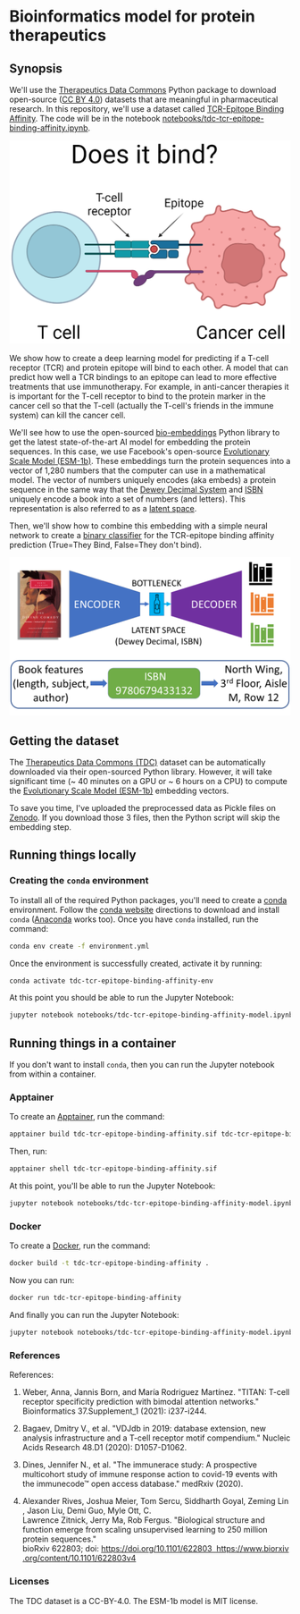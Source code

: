 # Bioinformatics model for protein therapeutics

## Synopsis

We'll use the [Therapeutics Data Commons](https://tdcommons.ai/) Python package to download open-source ([CC BY 4.0](https://creativecommons.org/licenses/by/4.0/)) datasets that are meaningful in pharmaceutical research. In this repository, we'll use a dataset called [TCR-Epitope Binding Affinity](https://tdcommons.ai/multi_pred_tasks/tcrepitope/). The code will be in the notebook [notebooks/tdc-tcr-epitope-binding-affinity.ipynb](notebooks/tdc-tcr-epitope-binding-affinity-model.ipynb).

![TCR-epitope binding](notebooks/tcr-epitope-binding.png)

We show how to create a deep learning model for predicting if a T-cell receptor (TCR) and protein epitope will bind to each other. A model that can predict how well a TCR bindings to an epitope can lead to more effective treatments that use immunotherapy. For example, in anti-cancer therapies it is important for the T-cell receptor to bind to the protein marker in the cancer cell so that the T-cell (actually the T-cell's friends in the immune system) can kill the cancer cell.

We'll see how to use the open-sourced [bio-embeddings](https://docs.bioembeddings.com/v0.2.3/) Python library to get the latest state-of-the-art AI model for embedding the protein sequences. In this case, we use Facebook's open-source [Evolutionary Scale Model (ESM-1b)](https://github.com/facebookresearch/esm). These embeddings turn the protein sequences into a vector of 1,280 numbers that the computer can use in a mathematical model. The vector of numbers uniquely encodes (aka embeds) a protein sequence in the same way that the [Dewey Decimal System](https://en.wikipedia.org/wiki/Dewey_Decimal_Classification) and [ISBN](https://en.wikipedia.org/wiki/ISBN) uniquely encode a book into a set of numbers (and letters). This representation is also referred to as a [latent space](https://en.wikipedia.org/wiki/Latent_space#:~:text=A%20latent%20space%2C%20also%20known,another%20in%20the%20latent%20space).

Then, we'll show how to combine this embedding with a simple neural network to create a [binary classifier](https://en.wikipedia.org/wiki/Binary_classification) for the TCR-epitope binding affinity prediction (True=They Bind, False=They don't bind).

![encoder-decoder Dewey Decimal](notebooks/encoder-decoder.png)

## Getting the dataset

The [Therapeutics Data Commons (TDC)](https://tdcommons.ai/) dataset can be automatically downloaded via their open-sourced Python library. However, it will take significant time (~ 40 minutes on a GPU or ~ 6 hours on a CPU) to compute the [Evolutionary Scale Model (ESM-1b)](https://github.com/facebookresearch/esm) embedding vectors. 

To save you time, I've uploaded the preprocessed data as Pickle files on [Zenodo](https://zenodo.org/record/7502654). If you download those 3 files, then the Python script will skip the embedding step.

## Running things locally
### Creating the `conda` environment

To install all of the required Python packages, you'll need to create a [conda](https://docs.conda.io/en/latest/miniconda.html) environment. Follow the [conda website](https://docs.conda.io/en/latest/miniconda.html) directions to download and install `conda` ([Anaconda](https://www.anaconda.com/products/distribution) works too). Once you have `conda` installed, run the command:

```bash
conda env create -f environment.yml
```

Once the environment is successfully created, activate it by running:

```bash
conda activate tdc-tcr-epitope-binding-affinity-env
```

At this point you should be able to run the Jupyter Notebook:

```bash
jupyter notebook notebooks/tdc-tcr-epitope-binding-affinity-model.ipynb
```

## Running things in a container

If you don't want to install `conda`, then you can run the Jupyter notebook from within a container.

### Apptainer

To create an [Apptainer](https://apptainer.org), run the command:

```bash
apptainer build tdc-tcr-epitope-binding-affinity.sif tdc-tcr-epitope-binding-affinity.def
```

Then, run:

```bash 
apptainer shell tdc-tcr-epitope-binding-affinity.sif
```

At this point, you'll be able to run the Jupyter Notebook:

```bash
jupyter notebook notebooks/tdc-tcr-epitope-binding-affinity-model.ipynb
```

### Docker

To create a [Docker](https://docker.com), run the command:

```bash
docker build -t tdc-tcr-epitope-binding-affinity .
```

Now you can run:

```bash
docker run tdc-tcr-epitope-binding-affinity
```

And finally you can run the Jupyter Notebook:

```bash
jupyter notebook notebooks/tdc-tcr-epitope-binding-affinity-model.ipynb
```

### References

References:

1. Weber, Anna, Jannis Born, and María Rodriguez Martínez. "TITAN: T-cell receptor specificity prediction with bimodal attention networks." Bioinformatics 37.Supplement_1 (2021): i237-i244.

2. Bagaev, Dmitry V., et al. "VDJdb in 2019: database extension, new analysis infrastructure and a T-cell receptor motif compendium." Nucleic Acids Research 48.D1 (2020): D1057-D1062.

3. Dines, Jennifer N., et al. "The immunerace study: A prospective multicohort study of immune response action to covid-19 events with the immunecode™ open access database." medRxiv (2020).

4. Alexander Rives, Joshua Meier, Tom Sercu, Siddharth Goyal, Zeming Lin, Jason Liu, Demi Guo, Myle Ott, C. Lawrence Zitnick, Jerry Ma, Rob Fergus. "Biological structure and function emerge from scaling unsupervised learning to 250 million protein sequences." bioRxiv 622803; doi: https://doi.org/10.1101/622803  https://www.biorxiv.org/content/10.1101/622803v4


### Licenses

The TDC dataset is a CC-BY-4.0. The ESM-1b model is MIT license.